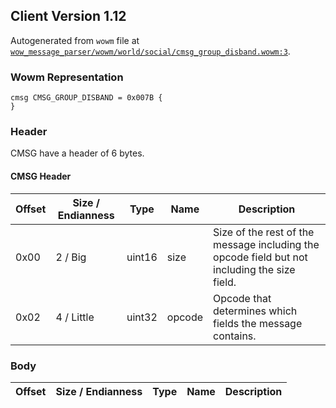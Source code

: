 ## Client Version 1.12

Autogenerated from `wowm` file at [`wow_message_parser/wowm/world/social/cmsg_group_disband.wowm:3`](https://github.com/gtker/wow_messages/tree/main/wow_message_parser/wowm/world/social/cmsg_group_disband.wowm#L3).

### Wowm Representation
```rust,ignore
cmsg CMSG_GROUP_DISBAND = 0x007B {
}
```
### Header
CMSG have a header of 6 bytes.

#### CMSG Header
| Offset | Size / Endianness | Type   | Name   | Description |
| ------ | ----------------- | ------ | ------ | ----------- |
| 0x00   | 2 / Big           | uint16 | size   | Size of the rest of the message including the opcode field but not including the size field.|
| 0x02   | 4 / Little        | uint32 | opcode | Opcode that determines which fields the message contains.|
### Body
| Offset | Size / Endianness | Type | Name | Description |
| ------ | ----------------- | ---- | ---- | ----------- |
